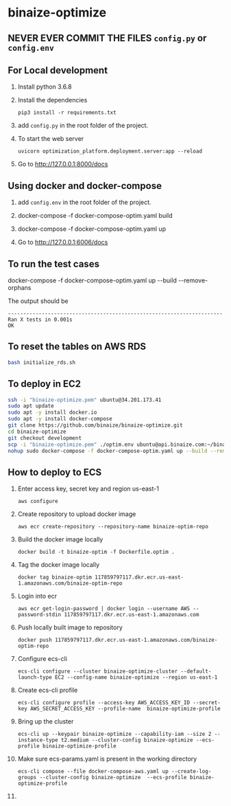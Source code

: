 # binaize-optimize

## NEVER EVER COMMIT THE FILES ```config.py``` or ```config.env```

## For Local development

1. Install python 3.6.8

2. Install the dependencies

    ```
    pip3 install -r requirements.txt
    ```
   
3. add ```config.py``` in the root folder of the project.

4. To start the web server

    ``` 
    uvicorn optimization_platform.deployment.server:app --reload 
    ```
   
5. Go to http://127.0.0.1:8000/docs

## Using docker and docker-compose

1. add ```config.env``` in the root folder of the project.

2. docker-compose -f docker-compose-optim.yaml build

3. docker-compose -f docker-compose-optim.yaml up

4. Go to http://127.0.0.1:6006/docs

## To run the test cases

docker-compose -f docker-compose-optim.yaml up --build --remove-orphans

The output should be 
```
----------------------------------------------------------------------     
Ran X tests in 0.001s          
OK
```

## To reset the tables on AWS RDS

```bash
bash initialize_rds.sh
```

## To deploy in EC2

```bash
ssh -i "binaize-optimize.pem" ubuntu@34.201.173.41
sudo apt update
sudo apt -y install docker.io
sudo apt -y install docker-compose
git clone https://github.com/binaize/binaize-optimize.git
cd binaize-optimize
git checkout development
scp -i "binaize-optimize.pem" ./optim.env ubuntu@api.binaize.com:~/binaize-optimize/
nohup sudo docker-compose -f docker-compose-optim.yaml up --build --remove-orphans >> ~/optim.out&
```

## How to deploy to ECS

1. Enter access key, secret key and region us-east-1

    ```
    aws configure
    ```

2. Create repository to upload docker image

	```
	aws ecr create-repository --repository-name binaize-optim-repo
    ```

3. Build the docker image locally

    ```
    docker build -t binaize-optim -f Dockerfile.optim .
    ```

4. Tag the docker image locally

    ```
    docker tag binaize-optim 117859797117.dkr.ecr.us-east-1.amazonaws.com/binaize-optim-repo
    ```

5. Login into ecr

    ```
    aws ecr get-login-password | docker login --username AWS --password-stdin 117859797117.dkr.ecr.us-east-1.amazonaws.com
    ```

6. Push locally built image to repository

    ```
    docker push 117859797117.dkr.ecr.us-east-1.amazonaws.com/binaize-optim-repo
    ```

7. Configure ecs-cli

    ```
    ecs-cli configure --cluster binaize-optimize-cluster --default-launch-type EC2 --config-name binaize-optimize --region us-east-1
    ```

8. Create ecs-cli profile

    ```
    ecs-cli configure profile --access-key AWS_ACCESS_KEY_ID --secret-key AWS_SECRET_ACCESS_KEY --profile-name  binaize-optimize-profile
    ```
   
9. Bring up the cluster

    ```
    ecs-cli up --keypair binaize-optimize --capability-iam --size 2 --instance-type t2.medium --cluster-config binaize-optimize --ecs-profile binaize-optimize-profile
    ```
   
10. Make sure ecs-params.yaml is present in the working directory

    ```
    ecs-cli compose --file docker-compose-aws.yaml up --create-log-groups --cluster-config binaize-optimize  --ecs-profile binaize-optimize-profile
    ```
    
11. 







